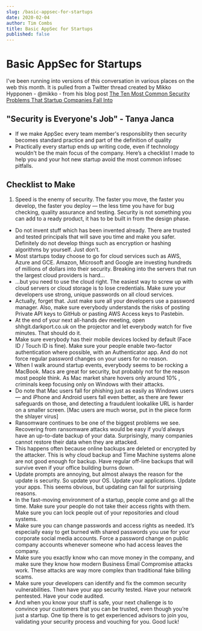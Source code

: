 ```yaml
---
slug: /basic-appsec-for-startups
date: 2020-02-04
author: Tim Combs
title: Basic AppSec for Startups
published: false
---
```


# Basic AppSec for Startups

I've been running into versions of this conversation in various places on the web this month. It is pulled from a Twitter thread created by Mikko Hypponen - @mikko - from his blog post [The Ten Most Common Security Problems That Startup Companies Fall Into](https://medium.com/maki-vc/the-ten-most-common-security-problems-that-startup-companies-fall-into-6ec468091ea7 "The Ten Most Common Security Problems That Startup Companies Fall Into")

## "Security is Everyone's Job" - Tanya Janca
- If we make AppSec every team member's responsiblity then security becomes standard practice and part of the definition of quality
- Practically every startup ends up writing code, even if technology wouldn't be the main focus of the company. Here’s a checklist I made to help you and your hot new startup avoid the most common infosec pitfalls.

## Checklist to Make
1) Speed is the enemy of security. The faster you move, the faster you develop, the faster you deploy — the less time you have for bug checking, quality assurance and testing. Security is not something you can add to a ready product, it has to be built in from the design phase.
- Do not invent stuff which has been invented already. There are trusted and tested principals that will save you time and make you safer. Definitely do not develop things such as encryption or hashing algorithms by yourself. Just don’t.
- Most startups today choose to go for cloud services such as AWS, Azure and GCE. Amazon, Microsoft and Google are investing hundreds of millions of dollars into their security. Breaking into the servers that run the largest cloud providers is hard...
- …but you need to use the cloud right. The easiest way to screw up with cloud servers or cloud storage is to lose credentials. Make sure your developers use strong, unique passwords on all cloud services.
- Actually, forget that. Just make sure all your developers use a password manager. Also, make sure everybody understands the risks of posting Private API keys to GitHub or pasting AWS Access keys to Pastebin.
- At the end of your next all-hands dev meeting, open shhgit.darkport.co.uk on the projector and let everybody watch for five minutes. That should do it.
- Make sure everybody has their mobile devices locked by default (Face ID / Touch ID is fine). Make sure your people enable two-factor authentication where possible, with an Authenticator app. And do not force regular password changes on your users for no reason.
- When I walk around startup events, everybody seems to be rocking a MacBook. Macs are great for security, but probably not for the reason most people think. As Mac market share hovers only around 10% , criminals keep focusing only on Windows with their attacks.
- Do note that Mac users fall for phishing just as easily as Windows users — and iPhone and Android users fall even better, as there are fewer safeguards on those, and detecting a fraudulent lookalike URL is harder on a smaller screen. [Mac users are much worse, put in the piece form the shlayer virus]
- Ransomware continues to be one of the biggest problems we see. Recovering from ransomware attacks would be easy if you’d always have an up-to-date backup of your data. Surprisingly, many companies cannot restore their data when they are attacked.
- This happens often because online backups are deleted or encrypted by the attacker. This is why cloud backup and Time Machine systems alone are not good enough for backup. Have regular off-line backups that will survive even if your office building burns down.
- Update prompts are annoying, but almost always the reason for the update is security. So update your OS. Update your applications. Update your apps. This seems obvious, but updating can fail for surprising reasons.
- In the fast-moving environment of a startup, people come and go all the time. Make sure your people do not take their access rights with them. Make sure you can lock people out of your repositories and cloud systems.
- Make sure you can change passwords and access rights as needed. It’s especially easy to get burned with shared passwords you use for your corporate social media accounts. Force a password change on public company accounts whenever someone who had access leaves the company.
- Make sure you exactly know who can move money in the company, and make sure they know how modern Business Email Compromise attacks work. These attacks are way more complex than traditional fake billing scams.
- Make sure your developers can identify and fix the common security vulnerabilities. Then have your app security tested. Have your network pentested. Have your code audited.
- And when you know your stuff is safe, your next challenge is to convince your customers that you can be trusted, even though you’re just a startup. One tip there is to get experienced advisors to join you, validating your security process and vouching for you. Good luck!